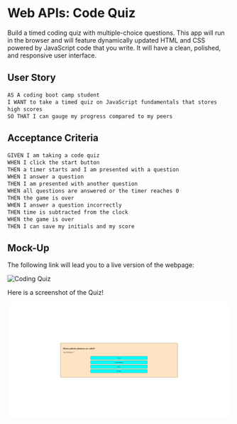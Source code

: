 # Web APIs: Code Quiz

Build a timed coding quiz with multiple-choice questions. This app will run in the browser and will feature dynamically updated HTML and CSS powered by JavaScript code that you write. It will have a clean, polished, and responsive user interface. 

## User Story

```
AS A coding boot camp student
I WANT to take a timed quiz on JavaScript fundamentals that stores high scores
SO THAT I can gauge my progress compared to my peers
```

## Acceptance Criteria

```
GIVEN I am taking a code quiz
WHEN I click the start button
THEN a timer starts and I am presented with a question
WHEN I answer a question
THEN I am presented with another question
WHEN all questions are answered or the timer reaches 0
THEN the game is over
WHEN I answer a question incorrectly
THEN time is subtracted from the clock
WHEN the game is over
THEN I can save my initials and my score
```

## Mock-Up

The following link will lead you to a live version of the webpage:

![Coding Quiz](https://yockaflocka.github.io/code-quiz/)

Here is a screenshot of the Quiz!

![screenshot](./images/jsQuiz.png)